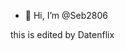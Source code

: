 - 👋 Hi, I’m @Seb2806
<!---
Seb2806/Seb2806 is a ✨ special ✨ repository because its `README.md` (this file) appears on your GitHub profile.
You can click the Preview link to take a look at your changes.
--->
this is edited by Datenflix
